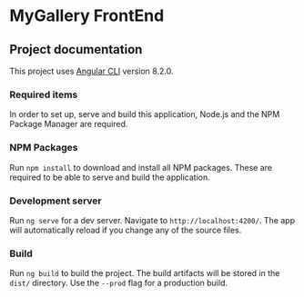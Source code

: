 # MyGallery FrontEnd
  
## Project documentation
This project uses [Angular CLI](https://github.com/angular/angular-cli) version 8.2.0.

### Required items
In order to set up, serve and build this application, Node.js and the NPM Package Manager are required.

### NPM Packages
Run `npm install` to download and install all NPM packages. These are required to be able to serve and build the application.

### Development server
Run `ng serve` for a dev server. Navigate to `http://localhost:4200/`. The app will automatically reload if you change any of the source files.

### Build
Run `ng build` to build the project. The build artifacts will be stored in the `dist/` directory. Use the `--prod` flag for a production build.
